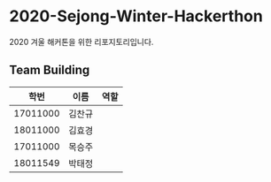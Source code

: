 # 2020-Sejong-Winter-Hackerthon
2020 겨울 해커톤을 위한 리포지토리입니다. 


## Team Building
|학번|이름|역할|
|------|---|---|
|17011000|김찬규||
|18011000|김효경||
|17011000|목승주||
|18011549|박태정||
